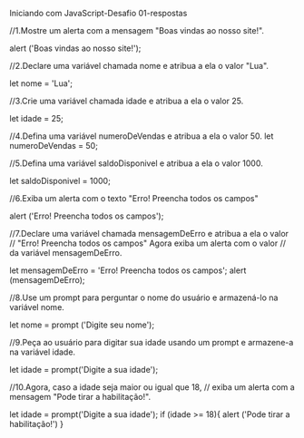 Iniciando com JavaScript-Desafio 01-respostas

//1.Mostre um alerta com a mensagem "Boas vindas ao nosso site!".

alert ('Boas vindas ao nosso site!');

//2.Declare uma variável chamada nome e atribua a ela o valor "Lua".

let nome = 'Lua';

//3.Crie uma variável chamada idade e atribua a ela o valor 25.

let idade = 25;

//4.Defina uma variável numeroDeVendas e atribua a ela o valor 50.
let numeroDeVendas = 50;

//5.Defina uma variável saldoDisponivel e atribua a ela o valor 1000.

let saldoDisponivel = 1000;

//6.Exiba um alerta com o texto "Erro! Preencha todos os campos"

alert ('Erro! Preencha todos os campos');

//7.Declare uma variável chamada mensagemDeErro e atribua a ela o valor
//  "Erro! Preencha todos os campos" Agora exiba um alerta com o valor 
// da variável mensagemDeErro.

let mensagemDeErro = 'Erro! Preencha todos os campos';
alert (mensagemDeErro);

//8.Use um prompt para perguntar o nome do usuário e armazená-lo na variável nome.

let nome = prompt ('Digite seu nome');

//9.Peça ao usuário para digitar sua idade usando um prompt e armazene-a na variável idade.

let idade = prompt('Digite a sua idade');

//10.Agora, caso a idade seja maior ou igual que 18, 
// exiba um alerta com a mensagem "Pode tirar a habilitação!".

let idade = prompt('Digite a sua idade');
if (idade >= 18){
    alert ('Pode tirar a habilitação!')
}

